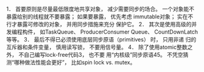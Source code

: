 

1． 首要原则是尽量最低限度地共享对象， 减少需要同步的场合。
一个对象能不暴露给别的线程就不要暴露； 如果要暴露， 优先考虑
immutable对象； 实在不行才暴露可修改的对象， 并用同步措施来充分
保护它。
2． 其次是使用高级的并发编程构件， 如TaskQueue、 ProducerConsumer Queue、 CountDownLatch等等。
3． 最后不得已必须使用底层同步原语（primitives） 时， 只用非递
归的互斥器和条件变量， 慎用读写锁， 不要用信号量。
4． 除了使用atomic整数之外， 不自己编写lock-free代码3， 也不要
用“内核级”同步原语45。 不凭空猜测“哪种做法性能会更好”， 比如spin
lock vs. mutex。